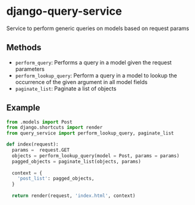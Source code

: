# django-query-service
Service to perform generic queries on models based on request params
## Methods
* `perform_query`: Performs a query in a model given the request parameters
* `perform_lookup_query`: Perform a query in a model to lookup the occurrence of the given argument in all model fields
* `paginate_list`: Paginate a list of objects

## Example
```python
from .models import Post
from django.shortcuts import render
from query_service import perform_lookup_query, paginate_list

def index(request):
  params =  request.GET
  objects = perform_lookup_query(model = Post, params = params)
  pagged_objects = paginate_list(objects, params)
  
  context = {
    'post_list': pagged_objects,
  }
  
  return render(request, 'index.html', context)
```
